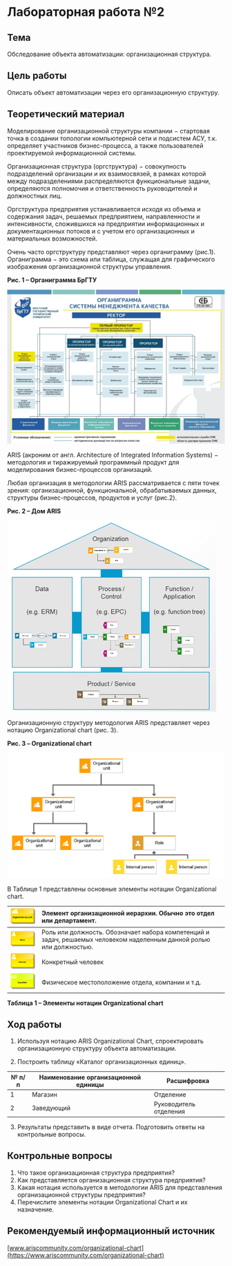 # Лабораторная работа №2 #

## Тема ##

Обследование объекта автоматизации: организационная структура.

## Цель работы ##

Описать объект автоматизации через его организационную структуру.

## Теоретический материал ##

Моделирование организационной структуры компании $-$ стартовая точка в создании топологии компьютерной сети и подсистем АСУ, т.к. определяет участников бизнес-процесса, а также пользователей проектируемой информационной системы.

Организационная структура (оргструктура) $-$ совокупность подразделений организации и их взаимосвязей, в рамках которой между подразделениями распределяются функциональные задачи, определяются полномочия и ответственность руководителей и должностных лиц.

Оргструктура предприятия устанавливается исходя из объема и содержания задач, решаемых предприятием, направленности и интенсивности, сложившихся на предприятии информационных и документационных потоков и с учетом его организационных и материальных возможностей.

Очень часто оргструктуру представляют через органиграмму (рис.1). Органиграмма $-$ это схема или таблица, служащая для графического изображения организационной структуры управления.

**Рис. 1 – Органиграмма БрГТУ**

![рис.1](images/img1_organigrqamma.jpg)

ARIS (акроним от англ. Architecture of Integrated Information Systems) $-$ методология и тиражируемый программный продукт для моделирования бизнес-процессов организаций.

Любая организация в методологии ARIS рассматривается с пяти точек зрения: организационной, функциональной, обрабатываемых данных, структуры бизнес-процессов, продуктов и услуг (рис.2).

**Рис. 2 – Дом ARIS**

![рис.2](images/img2_house_aris.png)


Организационную структуру методология ARIS представляет через нотацию Organizational chart (рис. 3).

**Рис. 3 – Organizational chart**

![рис.2](images/img_3_organiz_chart.png)

В Таблице 1 представлены основные элементы нотации Organizational chart.

| ![](images/table/t1_organiz_unit.png) |  Элемент организационной иерархии. Обычно это отдел или департамент.|
|----------|:-------------|
| ![](images/table/t1_role.png) |   Роль или должность. Обозначает набора компетенций и задач, решаемых человеком наделенным данной ролью или должностью.|  
|  ![](images/table/t1_person.png) | Конкретный человек |  
|  ![](images/table/t1_location.png) | Физическое местоположение отдела, компании и т.д. | 

**Таблица 1 – Элементы нотации Organizational chart**

## Ход работы ##

1. Используя нотацию ARIS Organizational Chart, спроектировать организационную структуру объекта автоматизации.

2. Построить таблицу «Каталог организационных единиц».

| № п/п | Наименование организационной единицы | Расшифровка|
|----------|----------|-------------|
| 1 | Магазин | Отделение|
| 2 | Заведующий | Руководитель отделения|

3. Результаты представить в виде отчета. Подготовить ответы на контрольные вопросы.

## Контрольные вопросы ##

1. Что такое организационная структура предприятия?
2. Как представляется организационная структура предприятия?
3. Какая нотация используется в методологии ARIS для представления организационной структуры предприятия?
4. Перечислите элементы нотации Organizational Chart и их назначение.

## Рекомендуемый информационный источник ##

[www.ariscommunity.com/organizational-chart](https://www.ariscommunity.com/organizational-chart)